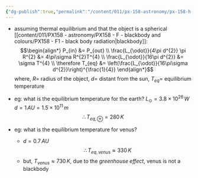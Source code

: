 ```yaml
---
{"dg-publish":true,"permalink":"/content/011/px-158-astronomy/px-158-h-the-solar-system-and-exoplantes/px-158-h2-temperature-of-solar-system-bodies/","created":"2024-11-25T10:50:32.000+00:00","updated":"2024-11-26T20:13:51.849+00:00"}
---
```


- assuming thermal equilibrium and that the object is a spherical [[content/011/PX158 - astronomy/PX158 - F - blackbody and colours/PX158 - F1 - black body radiation\|blackbody]]: 
$$\begin{align*}
		P_{in} &= P_{out} \\
		\frac{L_{\odot}}{4\pi d^{2}} \pi R^{2} &= 4\pi\sigma R^{2}T^{4} \\
		\frac{L_{\odot}}{16\pi d^{2}} &= \sigma T^{4} \\
		\therefore T_{eq} &= \left(\frac{L_{\odot}}{16\pi\sigma d^{2}}\right)^{\frac{1}{4}} 
	\end{align*}$$
	where, 
		$R=$ radius of the object,
		$d=$ distant from the sun,
		$T_{eq}=$ equilibrium temperature

- eg: what is the equilibrium temperature for the earth?
		$L_{\odot}=3.8\times10^{26}\,W$
		$d = 1\,AU = 1.5\times10^{11}\,m$
		$$\therefore T_{eq,\,\oplus} = 280\,K$$
- eg: what is the equilibrium temperature for venus?
	- $d=0.7\,AU$
	$$\therefore T_{eq,\, venus} \approx 330\,K$$
	- but, $T_{venus}\approx 730\,K$, due to the *greenhouse effect*, venus is not a blackbody
